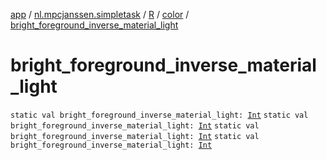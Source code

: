 [app](../../../index.md) / [nl.mpcjanssen.simpletask](../../index.md) / [R](../index.md) / [color](index.md) / [bright_foreground_inverse_material_light](.)

# bright_foreground_inverse_material_light

`static val bright_foreground_inverse_material_light: `[`Int`](https://kotlinlang.org/api/latest/jvm/stdlib/kotlin/-int/index.html)
`static val bright_foreground_inverse_material_light: `[`Int`](https://kotlinlang.org/api/latest/jvm/stdlib/kotlin/-int/index.html)
`static val bright_foreground_inverse_material_light: `[`Int`](https://kotlinlang.org/api/latest/jvm/stdlib/kotlin/-int/index.html)
`static val bright_foreground_inverse_material_light: `[`Int`](https://kotlinlang.org/api/latest/jvm/stdlib/kotlin/-int/index.html)